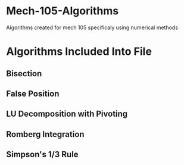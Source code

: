 # Mech-105-Algorithms
Algorithms created for mech 105 specificaly using numerical methods 

# Algorithms Included Into File 
## Bisection 
## False Position
## LU Decomposition with Pivoting
## Romberg Integration 
## Simpson's 1/3 Rule 
